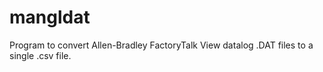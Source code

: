 # mangldat
Program to convert Allen-Bradley FactoryTalk View datalog .DAT files to a single .csv file.
